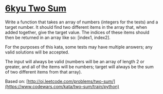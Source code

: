 # [6kyu Two Sum](https://www.codewars.com/kata/two-sum/train/python)

Write a function that takes an array of numbers (integers for the tests) and a target number. It should find two different items in the array that, when added together, give the target value. The indices of these items should then be returned in an array like so: [index1, index2].

For the purposes of this kata, some tests may have multiple answers; any valid solutions will be accepted.

The input will always be valid (numbers will be an array of length 2 or greater, and all of the items will be numbers; target will always be the sum of two different items from that array).

Based on: [http://oj.leetcode.com/problems/two-sum/](https://www.codewars.com/kata/two-sum/train/python)